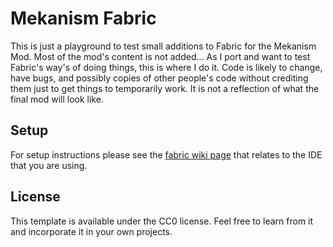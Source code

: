 # Mekanism Fabric

This is just a playground to test small additions to Fabric for the Mekanism Mod.  Most of the mod's content is not added...  As I port and want to test Fabric's way's of doing things, this is where I do it.  Code is likely to change, have bugs, and possibly copies of other people's code without crediting them just to get things to temporarily work.  It is not a reflection of what the final mod will look like. 

## Setup

For setup instructions please see the [fabric wiki page](https://fabricmc.net/wiki/tutorial:setup) that relates to the IDE that you are using.

## License

This template is available under the CC0 license. Feel free to learn from it and incorporate it in your own projects.
